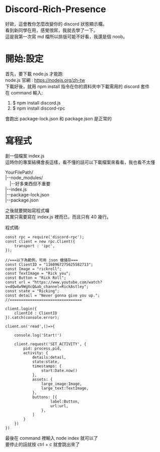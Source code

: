 # Discord-Rich-Presence
好歐，這會教你怎麼改變你的 discord 狀態顯示欄。  
看到新同學在用，感覺很屌，我就去學了一下。  
這是我第一次寫 md 檔所以排版可能不好看，我還是個 noob。
# 開始:設定
首先，要下載 node.js 才能跑  
node.js 官網 : https://nodejs.org/zh-tw  
下載好後，就用 npm install 指令在你的資料夾中下載需用的 discord 套件  
在 command 輸入:  
1. $ npm install discord.js  
2. $ npm install discord-rpc  

會跑出 package-lock.json 和 package.json 是正常的  

# 寫程式
創一個檔案 index.js  
這時你的專案結構會長這樣，看不懂的話可以下載檔案來看看，我也看不太懂  

YourFilePath/  
|--node_modules/  
&emsp;|--好多東西但不重要  
|--index.js  
|--package-lock.json  
|--package.json  

之後就要開始寫程式囉  
其實只需要寫在 index.js 裡而已，而且只有 40 幾行。  

程式碼:  

```
const rpc = require('discord-rpc');
const client = new rpc.Client({
    transport : 'ipc',
});

//===以下為範例，可用 json 檔儲存===
const ClientID = "1160967275625582713";
const Image = "rickroll";
const TextImage = "Rick you";
const Button = "Rick Roll";
const url = "https://www.youtube.com/watch?v=dQw4w9WgXcQ&ab_channel=RickAstley";
const state = "Ricking";
const detail = "Never gonna give you up.";
//================================

client.login({
    clientId : ClientID
}).catch(console.error);

client.on('read',()=>{

    console.log('Start!')

    client.request('SET_ACTIVITY', {
        pid: process.pid,
        activity: {
            details:detail,
            state:state,
            timestamps: {
                start:Date.now()
            },
            assets: {
                large_image:Image,
                large_text:TextImage,
            },
            buttons: [{
                    label:Button,
                    url:url,
                },
            ]
        }
    })
})
```
最後在 command 裡輸入 node index 就可以了  
要停止的話就按 ctrl + c 就會跳出來了  